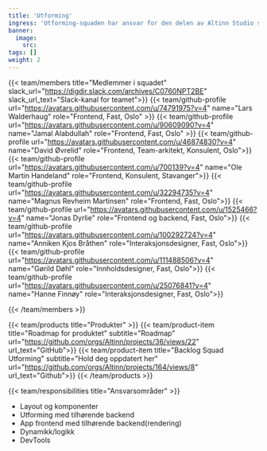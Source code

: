 ```yaml
---
title: 'Utforming'
ingress: 'Utforming-squaden har ansvar for den delen av Altinn Studio som omhandler Layout, komponenter, utforming, dynamikk, logikk, Devtools'
banner:
  image:
    src:
tags: []
weight: 2
---
```


{{< team/members title="Medlemmer i squadet" slack_url="https://digdir.slack.com/archives/C0760NPT2BE" slack_url_text="Slack-kanal for teamet">}}
{{< team/github-profile url="https://avatars.githubusercontent.com/u/74791975?v=4" name="Lars Walderhaug" role="Frontend, Fast, Oslo" >}}
{{< team/github-profile url="https://avatars.githubusercontent.com/u/90609090?v=4" name="Jamal Alabdullah" role="Frontend, Fast, Oslo" >}}
{{< team/github-profile url="https://avatars.githubusercontent.com/u/46874830?v=4" name="David Øvrelid" role="Frontend, Team-arkitekt, Konsulent, Oslo">}}
{{< team/github-profile url="https://avatars.githubusercontent.com/u/700139?v=4" name="Ole Martin Handeland" role="Frontend, Konsulent, Stavanger">}}
{{< team/github-profile url="https://avatars.githubusercontent.com/u/32294735?v=4" name="Magnus Revheim Martinsen" role="Frontend, Fast, Oslo">}}
{{< team/github-profile url="https://avatars.githubusercontent.com/u/1525466?v=4" name="Jonas Dyrlie" role="Frontend og backend, Fast, Oslo">}}
{{< team/github-profile url="https://avatars.githubusercontent.com/u/100292724?v=4" name="Anniken Kjos Bråthen" role="Interaksjonsdesigner, Fast, Oslo">}}
{{< team/github-profile url="https://avatars.githubusercontent.com/u/111488506?v=4" name="Gørild Døhl" role="Innholdsdesigner, Fast, Oslo">}}
{{< team/github-profile url="https://avatars.githubusercontent.com/u/25076841?v=4" name="Hanne Finnøy" role="Interaksjonsdesigner, Fast, Oslo">}}

{{< /team/members >}}

{{< team/products title="Produkter" >}}
{{< team/product-item title="Roadmap for produktet" subtitle="Roadmap" url="https://github.com/orgs/Altinn/projects/36/views/22" url_text="GitHub">}}
{{< team/product-item title="Backlog Squad Utforming" subtitle="Hold deg oppdatert her" url="https://github.com/orgs/Altinn/projects/164/views/8" url_text="Github">}}
{{< /team/products >}}

{{< team/responsibilities title="Ansvarsområder" >}}

- Layout og komponenter
- Utforming med tilhørende backend
- App frontend med tilhørende backend(rendering)
- Dynamikk/logikk
- DevTools
